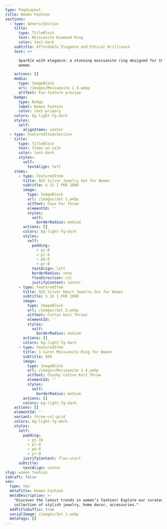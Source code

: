 ```yaml
---
type: PageLayout
title: Women Fashion
sections:
  - type: GenericSection
    title:
      type: TitleBlock
      text: Moissanite Diamond Ring
      color: text-dark
    subtitle: Affordable Elegance and Ethical Brilliance
    text: >+

      Sparkle with elegance: a stunning moissanite ring designed for the modern
      woman

    actions: []
    media:
      type: ImageBlock
      url: /images/Moisaanite 1 4.webp
      altText: Fun feature preview
    badge:
      type: Badge
      label: Women Fashion
      color: text-primary
    colors: bg-light-fg-dark
    styles:
      self:
        alignItems: center
  - type: FeaturedItemsSection
    title:
      type: TitleBlock
      text: Items on sale
      color: text-dark
      styles:
        self:
          textAlign: left
    items:
      - type: FeaturedItem
        title: 925 Silver Jewelry Set for Women
        subtitle: $ 15 I PKR 2000
        image:
          type: ImageBlock
          url: /images/Set 1.webp
          altText: Faux Fur Throw
          elementId: ''
          styles:
            self:
              borderRadius: medium
        actions: []
        colors: bg-light-fg-dark
        styles:
          self:
            padding:
              - pt-0
              - pl-0
              - pb-0
              - pr-0
            textAlign: left
            borderRadius: none
            flexDirection: col
            justifyContent: center
      - type: FeaturedItem
        title: 925 Silver Heart Jewelry Set for Women
        subtitle: $ 15 I PKR 2000
        image:
          type: ImageBlock
          url: /images/Set 3.webp
          altText: Cotton Knit Throws
          elementId: ''
          styles:
            self:
              borderRadius: medium
        actions: []
        colors: bg-light-fg-dark
      - type: FeaturedItem
        title: 1 Carat Moissanite Ring for Women
        subtitle: $60
        image:
          type: ImageBlock
          url: /images/Moisaanite 1 4.webp
          altText: Chunky Cotton Knit Throw
          elementId: ''
          styles:
            self:
              borderRadius: medium
        actions: []
        colors: bg-light-fg-dark
    actions: []
    elementId: ''
    variant: three-col-grid
    colors: bg-light-fg-dark
    styles:
      self:
        padding:
          - pt-16
          - pl-8
          - pb-8
          - pr-8
        justifyContent: flex-start
      subtitle:
        textAlign: center
slug: women fashion
isDraft: false
seo:
  type: Seo
  metaTitle: Women Fashion
  metaDescription: >-
    "Discover the latest trends in women’s fashion! Explore our curated
    collection of stylish jewelry, home decor, accessories."
  addTitleSuffix: true
  socialImage: /images/Set 1.webp
  metaTags: []
---
```

